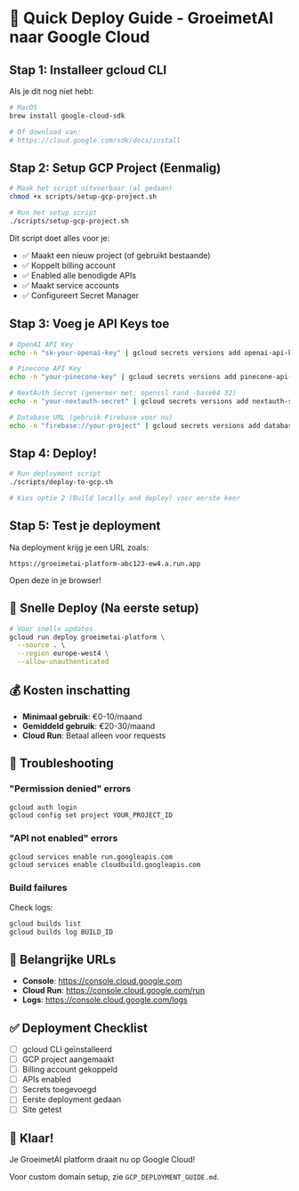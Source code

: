 # 🚀 Quick Deploy Guide - GroeimetAI naar Google Cloud

## Stap 1: Installeer gcloud CLI
Als je dit nog niet hebt:
```bash
# MacOS
brew install google-cloud-sdk

# Of download van:
# https://cloud.google.com/sdk/docs/install
```

## Stap 2: Setup GCP Project (Eenmalig)
```bash
# Maak het script uitvoerbaar (al gedaan)
chmod +x scripts/setup-gcp-project.sh

# Run het setup script
./scripts/setup-gcp-project.sh
```

Dit script doet alles voor je:
- ✅ Maakt een nieuw project (of gebruikt bestaande)
- ✅ Koppelt billing account
- ✅ Enabled alle benodigde APIs
- ✅ Maakt service accounts
- ✅ Configureert Secret Manager

## Stap 3: Voeg je API Keys toe
```bash
# OpenAI API Key
echo -n "sk-your-openai-key" | gcloud secrets versions add openai-api-key --data-file=-

# Pinecone API Key
echo -n "your-pinecone-key" | gcloud secrets versions add pinecone-api-key --data-file=-

# NextAuth Secret (genereer met: openssl rand -base64 32)
echo -n "your-nextauth-secret" | gcloud secrets versions add nextauth-secret --data-file=-

# Database URL (gebruik Firebase voor nu)
echo -n "firebase://your-project" | gcloud secrets versions add database-url --data-file=-
```

## Stap 4: Deploy!
```bash
# Run deployment script
./scripts/deploy-to-gcp.sh

# Kies optie 2 (Build locally and deploy) voor eerste keer
```

## Stap 5: Test je deployment
Na deployment krijg je een URL zoals:
```
https://groeimetai-platform-abc123-ew4.a.run.app
```

Open deze in je browser!

## 🎯 Snelle Deploy (Na eerste setup)
```bash
# Voor snelle updates
gcloud run deploy groeimetai-platform \
  --source . \
  --region europe-west4 \
  --allow-unauthenticated
```

## 💰 Kosten inschatting
- **Minimaal gebruik**: €0-10/maand
- **Gemiddeld gebruik**: €20-30/maand
- **Cloud Run**: Betaal alleen voor requests

## 🔧 Troubleshooting

### "Permission denied" errors
```bash
gcloud auth login
gcloud config set project YOUR_PROJECT_ID
```

### "API not enabled" errors
```bash
gcloud services enable run.googleapis.com
gcloud services enable cloudbuild.googleapis.com
```

### Build failures
Check logs:
```bash
gcloud builds list
gcloud builds log BUILD_ID
```

## 📝 Belangrijke URLs
- **Console**: https://console.cloud.google.com
- **Cloud Run**: https://console.cloud.google.com/run
- **Logs**: https://console.cloud.google.com/logs

## ✅ Deployment Checklist
- [ ] gcloud CLI geïnstalleerd
- [ ] GCP project aangemaakt
- [ ] Billing account gekoppeld
- [ ] APIs enabled
- [ ] Secrets toegevoegd
- [ ] Eerste deployment gedaan
- [ ] Site getest

## 🎉 Klaar!
Je GroeimetAI platform draait nu op Google Cloud! 

Voor custom domain setup, zie `GCP_DEPLOYMENT_GUIDE.md`.